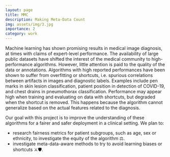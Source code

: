 ```yaml
---
layout: page
title: MMC
description: Making Meta-Data Count
img: assets/img/3.jpg
importance: 2
category: work
---
```


Machine learning has shown promising results in medical image diagnosis, at times with claims of expert-level performance. The availability of large public datasets have shifted the interest of the medical community to high-performance algorithms. However, little attention is paid to the quality of the data or annotations. Algorithms with high reported performances have been shown to suffer from overfitting or shortcuts, i.e. spurious correlations between artifacts in images and diagnostic labels. Examples include pen marks in skin lesion classification, patient position in detection of COVID-19, and chest drains in pneumothorax classification. Performance may appear high when training and evaluating on data with shortcuts, but degraded when the shortcut is removed. This happens because the algorithm cannot generalize based on the actual features related to the diagnosis.

Our goal with this project is to improve the understanding of these algorithms for a fairer and safer deployment in a clinical setting. 
We plan to:
* research fairness metrics for patient subgroups, such as age, sex or ethnicity, to investigate the equity of the algorithm ⚖️.
* investigate meta-data-aware methods to try to avoid learning biases or shortcuts ⚔️🛡.

